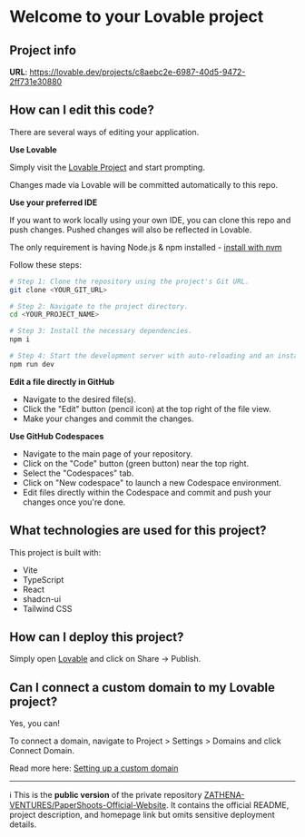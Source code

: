 # Welcome to your Lovable project

## Project info

**URL**: https://lovable.dev/projects/c8aebc2e-6987-40d5-9472-2ff731e30880

## How can I edit this code?

There are several ways of editing your application.

**Use Lovable**

Simply visit the [Lovable Project](https://lovable.dev/projects/c8aebc2e-6987-40d5-9472-2ff731e30880) and start prompting.

Changes made via Lovable will be committed automatically to this repo.

**Use your preferred IDE**

If you want to work locally using your own IDE, you can clone this repo and push changes. Pushed changes will also be reflected in Lovable.

The only requirement is having Node.js & npm installed - [install with nvm](https://github.com/nvm-sh/nvm#installing-and-updating)

Follow these steps:

```sh
# Step 1: Clone the repository using the project's Git URL.
git clone <YOUR_GIT_URL>

# Step 2: Navigate to the project directory.
cd <YOUR_PROJECT_NAME>

# Step 3: Install the necessary dependencies.
npm i

# Step 4: Start the development server with auto-reloading and an instant preview.
npm run dev
```

**Edit a file directly in GitHub**

- Navigate to the desired file(s).
- Click the "Edit" button (pencil icon) at the top right of the file view.
- Make your changes and commit the changes.

**Use GitHub Codespaces**

- Navigate to the main page of your repository.
- Click on the "Code" button (green button) near the top right.
- Select the "Codespaces" tab.
- Click on "New codespace" to launch a new Codespace environment.
- Edit files directly within the Codespace and commit and push your changes once you're done.

## What technologies are used for this project?

This project is built with:

- Vite
- TypeScript
- React
- shadcn-ui
- Tailwind CSS

## How can I deploy this project?

Simply open [Lovable](https://lovable.dev/projects/c8aebc2e-6987-40d5-9472-2ff731e30880) and click on Share -> Publish.

## Can I connect a custom domain to my Lovable project?

Yes, you can!

To connect a domain, navigate to Project > Settings > Domains and click Connect Domain.

Read more here: [Setting up a custom domain](https://docs.lovable.dev/tips-tricks/custom-domain#step-by-step-guide)

---
ℹ️ This is the **public version** of the private repository [ZATHENA-VENTURES/PaperShoots-Official-Website](https://github.com/ZATHENA-VENTURES/PaperShoots-Official-Website).
It contains the official README, project description, and homepage link but omits sensitive deployment details.
